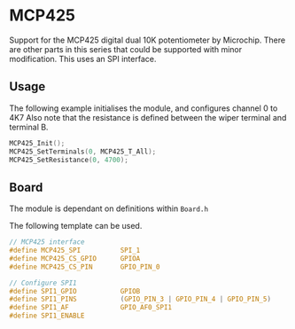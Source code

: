 # MCP425
Support for the MCP425 digital dual 10K potentiometer by Microchip.
There are other parts in this series that could be supported with minor modification.
This uses an SPI interface.

## Usage
The following example initialises the module, and configures channel 0 to 4K7
Also note that the resistance is defined between the wiper terminal and terminal B.

```C
MCP425_Init();
MCP425_SetTerminals(0, MCP425_T_All);
MCP425_SetResistance(0, 4700);
```

## Board

The module is dependant on  definitions within `Board.h`

The following template can be used.

```C
// MCP425 interface
#define MCP425_SPI          SPI_1
#define MCP425_CS_GPIO      GPIOA
#define MCP425_CS_PIN       GPIO_PIN_0

// Configure SPI1
#define SPI1_GPIO		    GPIOB
#define SPI1_PINS		    (GPIO_PIN_3 | GPIO_PIN_4 | GPIO_PIN_5)
#define SPI1_AF			    GPIO_AF0_SPI1
#define SPI1_ENABLE
```

